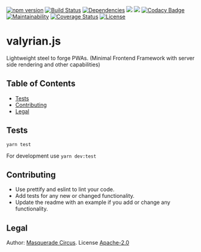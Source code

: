 [![npm version](https://img.shields.io/npm/v/valyrian.js.svg?style=flat)](https://npmjs.org/package/valyrian.js "View this project on npm")
[![Build Status](https://travis-ci.org/Masquerade-Circus/valyrian.js.svg?branch=master)](https://travis-ci.org/Masquerade-Circus/valyrian.js)
[![Dependencies](https://img.shields.io/david/masquerade-circus/valyrian.js.svg?style=flat)](https://david-dm.org/masquerade-circus/valyrian.js)
![](https://img.shields.io/github/issues/masquerade-circus/valyrian.js.svg)
![](https://img.shields.io/snyk/vulnerabilities/npm/valyrian.js.svg)
[![Codacy Badge](https://api.codacy.com/project/badge/Grade/521f72fc6d61426783692b62d64a3643)](https://www.codacy.com/app/Masquerade-Circus/valyrian.js?utm_source=github.com&utm_medium=referral&utm_content=Masquerade-Circus/valyrian.js&utm_campaign=Badge_Grade)
[![Maintainability](https://api.codeclimate.com/v1/badges/c1263dd7fb4f90194625/maintainability)](https://codeclimate.com/github/Masquerade-Circus/valyrian.js/maintainability)
[![Coverage Status](https://coveralls.io/repos/github/Masquerade-Circus/valyrian.js/badge.svg?branch=master)](https://coveralls.io/github/Masquerade-Circus/valyrian.js?branch=master)
[![License](https://img.shields.io/github/license/masquerade-circus/valyrian.js.svg)](https://github.com/masquerade-circus/valyrian.js/blob/master/LICENSE)

# valyrian.js

Lightweight steel to forge PWAs. (Minimal Frontend Framework with server side rendering and other capabilities)

## Table of Contents

-   [Tests](#tests)
-   [Contributing](#contributing)
-   [Legal](#legal)

## Tests

`yarn test`

For development use `yarn dev:test`

## Contributing

-   Use prettify and eslint to lint your code.
-   Add tests for any new or changed functionality.
-   Update the readme with an example if you add or change any functionality.

## Legal

Author: [Masquerade Circus](http://masquerade-circus.net). License [Apache-2.0](https://opensource.org/licenses/Apache-2.0)

